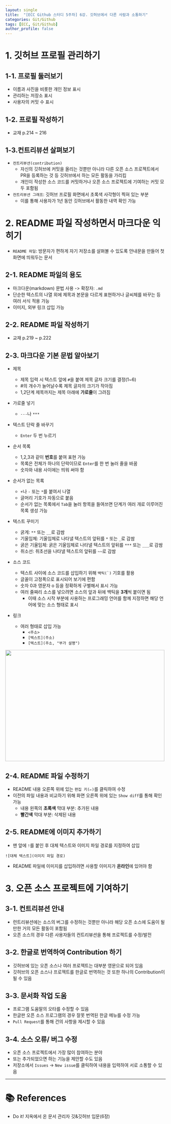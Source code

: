 ```yaml
---
layout: single
title:  "[ECC Github 스터디 5주차] 6강. 깃허브에서 다른 사람과 소통하기"
categories: Git/Github
tags: [ECC, Git/Github] 
author_profile: false
---
```


# **1. 깃허브 프로필 관리하기**

## **1-1. 프로필 둘러보기**
- 이름과 사진을 비롯한 개인 정보 표시
- 관리하는 저장소 표시
- 사용자의 커밋 수 표시

## **1-2. 프로필 작성하기**
- 교재 p.214 ~ 216

## **1-3.컨트리뷰션 살펴보기**
- ```컨트리뷰션(contribution)```
  - 자신의 깃허브에 커밋을 올리는 것뿐만 아니라 다른 오픈 소스 프로젝트에서 PR을 등록하는 것 등 깃허브에서 하는 모든 활동을 가리킴
  - 개인이 작성한 소스 코드를 커밋하거나 오픈 소스 프로젝트에 기여하는 커밋 모두 포함됨
- ```컨트리뷰션 그래프```: 깃허브 프로필 화면에서 초록색 사각형이 찍혀 있는 부분
  - 이를 통해 사용자가 1년 동안 깃허브에서 활동한 내역 확인 가능


# **2. README 파일 작성하면서 마크다운 익히기**
- ```README 파일```: 방문자가 편하게 자기 저장소를 살펴볼 수 있도록 안내문을 만들어 첫 화면에 띄워두는 문서

## **2-1. README 파일의 용도**
- 마크다운(markdown) 문법 사용 -> 확장자: ```.md```  
- 단순한 텍스트의 나열 외에 제목과 본문을 다르게 표현하거나 글씨체를 바꾸는 등 여러 서식 적용 가능
- 이미지, 외부 링크 삽입 가능

## **2-2. README 파일 작성하기**
- 교재 p.219 ~ p.222

## **2-3. 마크다운 기본 문법 알아보기**
- 제목  
  - 제목 입력 시 텍스트 앞에 ```#```을 붙여 제목 글자 크기를 결정(1~6)
  - #의 개수가 늘어날수록 제목 글자의 크기가 작아짐
  - 1,2단계 제목까지는 제목 아래에 **가로줄**이 그려짐
  
- 가로줄 넣기
  - ```---```나 ```***```  
  
- 텍스트 단락 줄 바꾸기
  - ```Enter``` 두 번 누르기
  
- 순서 목록
  - 1,2,3과 같이 **번호**를 붙여 표현 가능
  - 목록은 전체가 하나의 단락이므로 ```Enter```를 한 번 눌러 줄을 바꿈
  - 숫자와 내용 사이에는 띄워 써야 함

- 순서가 없는 목록
  - ```+```나 ```-``` 또는 ```*```를 붙여서 나열
  - 글머리 기호가 자동으로 붙음
  - 순서가 없는 목록에서 ```Tab```을 눌러 항목을 들여쓰면 단계가 여러 개로 이루어진 목록 생성 가능

- 텍스트 꾸미기
  - 굵게: ```**``` 또는 ```__```로 감쌈
  - 기울임체: 기울임체로 나타낼 텍스트의 앞뒤를 ```*``` 또는 ```_```로 감쌈
  - 굵은 기울임체: 굵은 기울임체로 나타낼 텍스트의 앞뒤를 ```***``` 또는 ```___```로 감쌈
  - 취소선: 취초선을 나타낼 텍스트의 앞뒤를 ```~~```로 감쌈

- 소스 코드
  - 텍스트 사이에 소스 코드를 삽입하기 위해 ```백틱(`)``` 기호를 활용
  - 글꼴이 고정폭으로 표시되어 보기에 편함
  - 숫자 0과 영문자 o 등을 정확하게 구별해서 표시 가능
  - 여러 줄짜리 소스를 넣으려면 소스의 앞과 뒤에 백틱을 **3개**씩 붙이면 됨
    - 이때 소스 시작 부분에 사용하는 프로그래밍 언어를 함께 지정하면 해당 언어에 맞는 소스 형태로 표시
 
- 링크
  - 여러 형태로 삽입 가능
    - ```<주소>```
    - ```[텍스트](주소)```
    - ```[텍스트](주소, "부가 설명")```
    
<img src = "https://user-images.githubusercontent.com/98953721/232227445-1d7c9e62-ff87-441b-9969-90fa741c7598.png" width = 500 height = 350>

## **2-4. README 파일 수정하기**
- README 내용 오른쪽 위에 있는 ```편집 키(✏)```를 클릭하여 수정
- 이전의 파일 내용과 비교하기 위해 화면 오른쪽 위에 있는 ```Show diff```를 통해 확인 가능
  - 내용 왼쪽의 **초록색** 막대 부분: 추가된 내용
  - **빨간색** 막대 부분: 삭제된 내용

## **2-5. README에 이미지 추가하기**
- 맨 앞에 ```!```를 붙인 후 대체 텍스트와 이미지 파일 경로를 지정하여 삽입

```
![대체 텍스트](이미지 파일 경로)
```

- README 파일에 이미지를 삽입하려면 사용할 이미지가 **온라인**에 있어야 함

# **3. 오픈 소스 프로젝트에 기여하기**

## **3-1. 컨트리뷰션 안내**
- 런트리뷰션에는 소스의 버그를 수정하는 것뿐만 아니라 해당 오픈 소스에 도움이 될 만한 거의 모든 활동이 포함됨
- 오픈 소스의 경우 다른 사용자들의 컨트리뷰션을 통해 프로젝트를 수정/발전

## **3-2. 한글로 번역하여 Contribution 하기**
- 깃허브에 있는 오픈 소스나 여러 프로젝트는 대부분 영문으로 되어 있음
- 깃허브의 오픈 소스나 프로젝트를 한글로 번역하는 것 또한 하나의 Contribution이 될 수 있음

## **3-3. 문서화 작업 도움**
- 프로그램 도움말의 오타를 수정할 수 있음
- 한글판 오픈 소스 프로그램의 경우 잘못 번역된 한글 메뉴를 수정 가능
- ```Pull Request```를 통해 건의 사항을 제시할 수 있음

## **3-4. 소스 오류/ 버그 수정**
- 오픈 소스 프로젝트에서 가장 많이 참여하는 분야
- 또는 추가되었으면 하는 기능을 제안할 수도 있음
- 저장소에서 ```Issues``` -> ```New issue```를 클릭하여 내용을 입력하여 서로 소통할 수 있음

---
# **📚 References**
- Do it! 지옥에서 온 문서 관리자 깃&깃허브 입문(6장)
